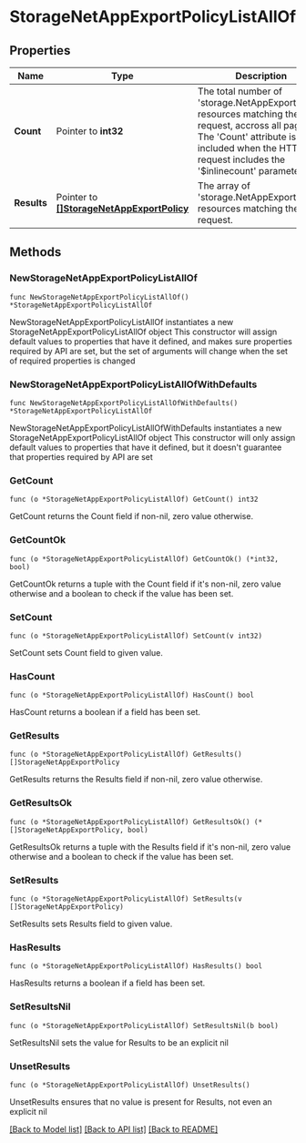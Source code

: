 # StorageNetAppExportPolicyListAllOf

## Properties

Name | Type | Description | Notes
------------ | ------------- | ------------- | -------------
**Count** | Pointer to **int32** | The total number of &#39;storage.NetAppExportPolicy&#39; resources matching the request, accross all pages. The &#39;Count&#39; attribute is included when the HTTP GET request includes the &#39;$inlinecount&#39; parameter. | [optional] 
**Results** | Pointer to [**[]StorageNetAppExportPolicy**](storage.NetAppExportPolicy.md) | The array of &#39;storage.NetAppExportPolicy&#39; resources matching the request. | [optional] 

## Methods

### NewStorageNetAppExportPolicyListAllOf

`func NewStorageNetAppExportPolicyListAllOf() *StorageNetAppExportPolicyListAllOf`

NewStorageNetAppExportPolicyListAllOf instantiates a new StorageNetAppExportPolicyListAllOf object
This constructor will assign default values to properties that have it defined,
and makes sure properties required by API are set, but the set of arguments
will change when the set of required properties is changed

### NewStorageNetAppExportPolicyListAllOfWithDefaults

`func NewStorageNetAppExportPolicyListAllOfWithDefaults() *StorageNetAppExportPolicyListAllOf`

NewStorageNetAppExportPolicyListAllOfWithDefaults instantiates a new StorageNetAppExportPolicyListAllOf object
This constructor will only assign default values to properties that have it defined,
but it doesn't guarantee that properties required by API are set

### GetCount

`func (o *StorageNetAppExportPolicyListAllOf) GetCount() int32`

GetCount returns the Count field if non-nil, zero value otherwise.

### GetCountOk

`func (o *StorageNetAppExportPolicyListAllOf) GetCountOk() (*int32, bool)`

GetCountOk returns a tuple with the Count field if it's non-nil, zero value otherwise
and a boolean to check if the value has been set.

### SetCount

`func (o *StorageNetAppExportPolicyListAllOf) SetCount(v int32)`

SetCount sets Count field to given value.

### HasCount

`func (o *StorageNetAppExportPolicyListAllOf) HasCount() bool`

HasCount returns a boolean if a field has been set.

### GetResults

`func (o *StorageNetAppExportPolicyListAllOf) GetResults() []StorageNetAppExportPolicy`

GetResults returns the Results field if non-nil, zero value otherwise.

### GetResultsOk

`func (o *StorageNetAppExportPolicyListAllOf) GetResultsOk() (*[]StorageNetAppExportPolicy, bool)`

GetResultsOk returns a tuple with the Results field if it's non-nil, zero value otherwise
and a boolean to check if the value has been set.

### SetResults

`func (o *StorageNetAppExportPolicyListAllOf) SetResults(v []StorageNetAppExportPolicy)`

SetResults sets Results field to given value.

### HasResults

`func (o *StorageNetAppExportPolicyListAllOf) HasResults() bool`

HasResults returns a boolean if a field has been set.

### SetResultsNil

`func (o *StorageNetAppExportPolicyListAllOf) SetResultsNil(b bool)`

 SetResultsNil sets the value for Results to be an explicit nil

### UnsetResults
`func (o *StorageNetAppExportPolicyListAllOf) UnsetResults()`

UnsetResults ensures that no value is present for Results, not even an explicit nil

[[Back to Model list]](../README.md#documentation-for-models) [[Back to API list]](../README.md#documentation-for-api-endpoints) [[Back to README]](../README.md)


